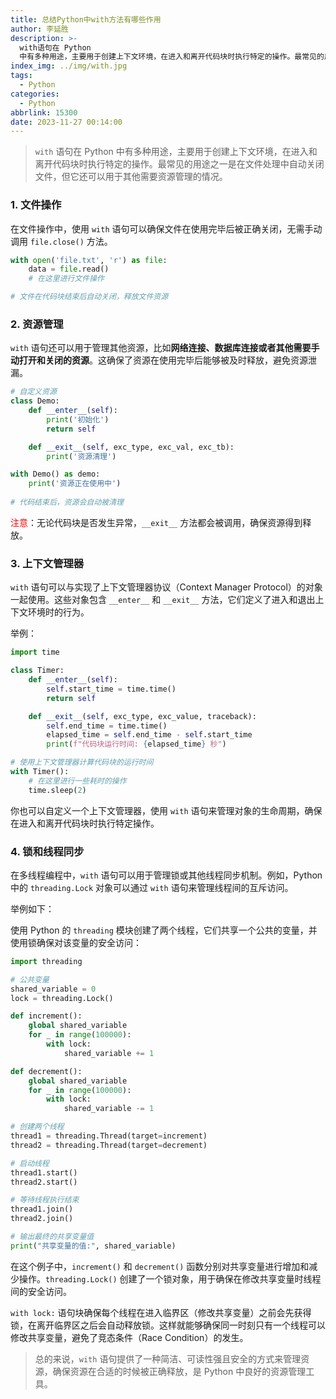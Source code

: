 ```yaml
---
title: 总结Python中with方法有哪些作用
author: 李延胜
description: >-
  with语句在 Python
  中有多种用途，主要用于创建上下文环境，在进入和离开代码块时执行特定的操作。最常见的用途之一是在文件处理中自动关闭文件，但它还可以用于其他需要资源管理的情况。
index_img: ../img/with.jpg
tags:
  - Python
categories:
  - Python
abbrlink: 15300
date: 2023-11-27 00:14:00
---
```

> `with` 语句在 Python 中有多种用途，主要用于创建上下文环境，在进入和离开代码块时执行特定的操作。最常见的用途之一是在文件处理中自动关闭文件，但它还可以用于其他需要资源管理的情况。

### 1. 文件操作

在文件操作中，使用 `with` 语句可以确保文件在使用完毕后被正确关闭，无需手动调用 `file.close()` 方法。

```python
with open('file.txt', 'r') as file:
    data = file.read()
    # 在这里进行文件操作

# 文件在代码块结束后自动关闭，释放文件资源
```

### 2. 资源管理

`with` 语句还可以用于管理其他资源，比如**网络连接、数据库连接或者其他需要手动打开和关闭的资源**。这确保了资源在使用完毕后能够被及时释放，避免资源泄漏。

```python
# 自定义资源
class Demo:
    def __enter__(self):
        print('初始化')
        return self

    def __exit__(self, exc_type, exc_val, exc_tb):
        print('资源清理')

with Demo() as demo:
    print('资源正在使用中')
    
# 代码结束后，资源会自动被清理
```

<font color='red'>注意</font>：无论代码块是否发生异常，`__exit__` 方法都会被调用，确保资源得到释放。

### 3. 上下文管理器

`with` 语句可以与实现了上下文管理器协议（Context Manager Protocol）的对象一起使用。这些对象包含 `__enter__` 和 `__exit__` 方法，它们定义了进入和退出上下文环境时的行为。

举例：

```python 
import time

class Timer:
    def __enter__(self):
        self.start_time = time.time()
        return self

    def __exit__(self, exc_type, exc_value, traceback):
        self.end_time = time.time()
        elapsed_time = self.end_time - self.start_time
        print(f"代码块运行时间: {elapsed_time} 秒")

# 使用上下文管理器计算代码块的运行时间
with Timer():
    # 在这里进行一些耗时的操作
    time.sleep(2)
```

你也可以自定义一个上下文管理器，使用 `with` 语句来管理对象的生命周期，确保在进入和离开代码块时执行特定操作。

### 4. 锁和线程同步

在多线程编程中，`with` 语句可以用于管理锁或其他线程同步机制。例如，Python 中的 `threading.Lock` 对象可以通过 `with` 语句来管理线程间的互斥访问。

举例如下：

使用 Python 的 `threading` 模块创建了两个线程，它们共享一个公共的变量，并使用锁确保对该变量的安全访问：

```python
import threading

# 公共变量
shared_variable = 0
lock = threading.Lock()

def increment():
    global shared_variable
    for _ in range(100000):
        with lock:
            shared_variable += 1

def decrement():
    global shared_variable
    for _ in range(100000):
        with lock:
            shared_variable -= 1

# 创建两个线程
thread1 = threading.Thread(target=increment)
thread2 = threading.Thread(target=decrement)

# 启动线程
thread1.start()
thread2.start()

# 等待线程执行结束
thread1.join()
thread2.join()

# 输出最终的共享变量值
print("共享变量的值:", shared_variable)
```

在这个例子中，`increment()` 和 `decrement()` 函数分别对共享变量进行增加和减少操作。`threading.Lock()` 创建了一个锁对象，用于确保在修改共享变量时线程间的安全访问。

`with lock:` 语句块确保每个线程在进入临界区（修改共享变量）之前会先获得锁，在离开临界区之后会自动释放锁。这样就能够确保同一时刻只有一个线程可以修改共享变量，避免了竞态条件（Race Condition）的发生。

> 总的来说，`with` 语句提供了一种简洁、可读性强且安全的方式来管理资源，确保资源在合适的时候被正确释放，是 Python 中良好的资源管理工具。